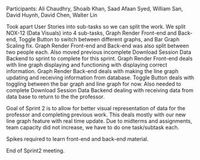Participants: Ali Chaudhry, Shoaib Khan, Saad Afaan Syed, William San, David Huynh, David Chen, Walter Lin

Took apart User Stories into sub-tasks so we can split the work. We split NOX-12 (Data Visuals) into 4 sub-tasks, Graph Render Front-end and Back-end, Toggle Button to switch between different graphs, and Bar Graph Scaling fix. Graph Render Front-end and Back-end was also split between two people each.
Also moved previous incomplete Download Session Data Backend to sprint to complete for this sprint.
Graph Render Front-end deals with line graph displaying and functioning with displaying correct information.
Graph Render Back-end deals with making the line graph updating and receiving information from database.
Toggle Button deals with toggling between the bar graph and line graph for now.
Also needed to complete Download Session Data Backend dealing with receiving data from data base to return to the the professor.

Goal of Sprint 2 is to allow for better visual representation of data for the professor and completing previous work. This deals mostly with our new line graph feature with real time update.
Due to midterms and assignments, team capacity did not increase, we have to do one task/subtask each.

Spikes required to learn front-end and back-end material.

End of Sprint2 meeting.